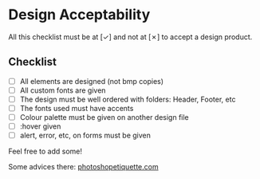 # Design Acceptability

All this checklist must be at [✓] and not at [✗] to accept a design product.

## Checklist

- [ ] All elements are designed (not bmp copies)
- [ ] All custom fonts are given
- [ ] The design must be well ordered with folders: Header, Footer, etc
- [ ] The fonts used must have accents
- [ ] Colour palette must be given on another design file
- [ ] :hover given
- [ ] alert, error, etc, on forms must be given

Feel free to add some!

Some advices there: [photoshopetiquette.com](http://www.photoshopetiquette.com/)